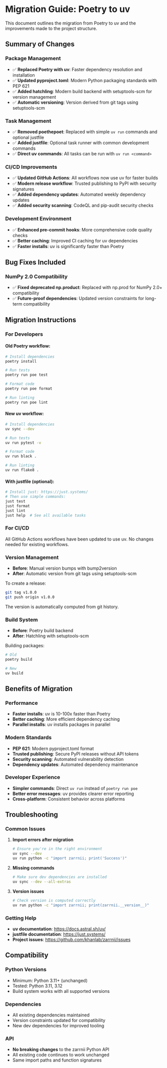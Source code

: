 # Migration Guide: Poetry to uv

This document outlines the migration from Poetry to uv and the improvements made to the project structure.

## Summary of Changes

### Package Management
- ✅ **Replaced Poetry with uv**: Faster dependency resolution and installation
- ✅ **Updated pyproject.toml**: Modern Python packaging standards with PEP 621
- ✅ **Added hatchling**: Modern build backend with setuptools-scm for version management
- ✅ **Automatic versioning**: Version derived from git tags using setuptools-scm

### Task Management
- ✅ **Removed poethepoet**: Replaced with simple `uv run` commands and optional justfile
- ✅ **Added justfile**: Optional task runner with common development commands
- ✅ **Direct uv commands**: All tasks can be run with `uv run <command>`

### CI/CD Improvements
- ✅ **Updated GitHub Actions**: All workflows now use uv for faster builds
- ✅ **Modern release workflow**: Trusted publishing to PyPI with security signatures
- ✅ **Added dependency updates**: Automated weekly dependency updates
- ✅ **Added security scanning**: CodeQL and pip-audit security checks

### Development Environment
- ✅ **Enhanced pre-commit hooks**: More comprehensive code quality checks
- ✅ **Better caching**: Improved CI caching for uv dependencies
- ✅ **Faster installs**: uv is significantly faster than Poetry

## Bug Fixes Included

### NumPy 2.0 Compatibility
- ✅ **Fixed deprecated np.product**: Replaced with np.prod for NumPy 2.0+ compatibility
- ✅ **Future-proof dependencies**: Updated version constraints for long-term compatibility

## Migration Instructions

### For Developers

#### Old Poetry workflow:
```bash
# Install dependencies
poetry install

# Run tests
poetry run poe test

# Format code
poetry run poe format

# Run linting  
poetry run poe lint
```

#### New uv workflow:
```bash
# Install dependencies
uv sync --dev

# Run tests
uv run pytest -v

# Format code
uv run black .

# Run linting
uv run flake8 .
```

#### With justfile (optional):
```bash
# Install just: https://just.systems/
# Then use simple commands:
just test
just format 
just lint
just help  # See all available tasks
```

### For CI/CD

All GitHub Actions workflows have been updated to use uv. No changes needed for existing workflows.

### Version Management

- **Before**: Manual version bumps with bump2version
- **After**: Automatic version from git tags using setuptools-scm

To create a release:
```bash
git tag v1.0.0
git push origin v1.0.0
```

The version is automatically computed from git history.

### Build System

- **Before**: Poetry build backend
- **After**: Hatchling with setuptools-scm

Building packages:
```bash
# Old
poetry build

# New  
uv build
```

## Benefits of Migration

### Performance
- **Faster installs**: uv is 10-100x faster than Poetry
- **Better caching**: More efficient dependency caching
- **Parallel installs**: uv installs packages in parallel

### Modern Standards
- **PEP 621**: Modern pyproject.toml format
- **Trusted publishing**: Secure PyPI releases without API tokens
- **Security scanning**: Automated vulnerability detection
- **Dependency updates**: Automated dependency maintenance

### Developer Experience
- **Simpler commands**: Direct `uv run` instead of `poetry run poe`
- **Better error messages**: uv provides clearer error reporting
- **Cross-platform**: Consistent behavior across platforms

## Troubleshooting

### Common Issues

1. **Import errors after migration**
   ```bash
   # Ensure you're in the right environment
   uv sync --dev
   uv run python -c "import zarrnii; print('Success')"
   ```

2. **Missing commands**
   ```bash
   # Make sure dev dependencies are installed
   uv sync --dev --all-extras
   ```

3. **Version issues**
   ```bash
   # Check version is computed correctly
   uv run python -c "import zarrnii; print(zarrnii.__version__)"
   ```

### Getting Help

- **uv documentation**: https://docs.astral.sh/uv/
- **justfile documentation**: https://just.systems/
- **Project issues**: https://github.com/khanlab/zarrnii/issues

## Compatibility

### Python Versions
- Minimum: Python 3.11+ (unchanged)
- Tested: Python 3.11, 3.12
- Build system works with all supported versions

### Dependencies
- All existing dependencies maintained
- Version constraints updated for compatibility
- New dev dependencies for improved tooling

### API
- **No breaking changes** to the zarrnii Python API
- All existing code continues to work unchanged
- Same import paths and function signatures